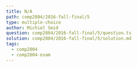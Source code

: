 ```yaml
---
title: N/A
path: comp2804/2016-fall-final/5
type: multiple-choice
author: Michiel Smid
question: comp2804/2016-fall-final/5/question.ts
solution: comp2804/2016-fall-final/5/solution.md
tags:
  - comp2804
  - comp2804-exam
---
```

